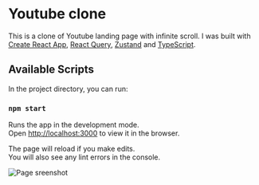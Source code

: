 # Youtube clone

This is a clone of Youtube landing page with infinite scroll. I was built with [Create React App](https://github.com/facebook/create-react-app), [React Query](https://react-query.tanstack.com/), [Zustand](https://github.com/pmndrs/zustand) and [TypeScript](https://www.typescriptlang.org/).

## Available Scripts

In the project directory, you can run:

### `npm start`

Runs the app in the development mode.\
Open [http://localhost:3000](http://localhost:3000) to view it in the browser.

The page will reload if you make edits.\
You will also see any lint errors in the console.

![Page sreenshot](/yScreenshot.png)
